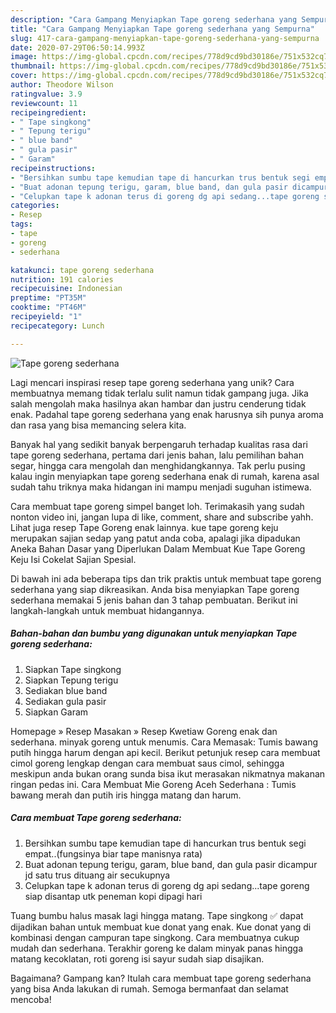 ```yaml
---
description: "Cara Gampang Menyiapkan Tape goreng sederhana yang Sempurna"
title: "Cara Gampang Menyiapkan Tape goreng sederhana yang Sempurna"
slug: 417-cara-gampang-menyiapkan-tape-goreng-sederhana-yang-sempurna
date: 2020-07-29T06:50:14.993Z
image: https://img-global.cpcdn.com/recipes/778d9cd9bd30186e/751x532cq70/tape-goreng-sederhana-foto-resep-utama.jpg
thumbnail: https://img-global.cpcdn.com/recipes/778d9cd9bd30186e/751x532cq70/tape-goreng-sederhana-foto-resep-utama.jpg
cover: https://img-global.cpcdn.com/recipes/778d9cd9bd30186e/751x532cq70/tape-goreng-sederhana-foto-resep-utama.jpg
author: Theodore Wilson
ratingvalue: 3.9
reviewcount: 11
recipeingredient:
- " Tape singkong"
- " Tepung terigu"
- " blue band"
- " gula pasir"
- " Garam"
recipeinstructions:
- "Bersihkan sumbu tape kemudian tape di hancurkan trus bentuk segi empat..(fungsinya biar tape manisnya rata)"
- "Buat adonan tepung terigu, garam, blue band, dan gula pasir dicampur jd satu trus dituang air secukupnya"
- "Celupkan tape k adonan terus di goreng dg api sedang...tape goreng siap disantap utk peneman kopi dipagi hari"
categories:
- Resep
tags:
- tape
- goreng
- sederhana

katakunci: tape goreng sederhana 
nutrition: 191 calories
recipecuisine: Indonesian
preptime: "PT35M"
cooktime: "PT46M"
recipeyield: "1"
recipecategory: Lunch

---
```



![Tape goreng sederhana](https://img-global.cpcdn.com/recipes/778d9cd9bd30186e/751x532cq70/tape-goreng-sederhana-foto-resep-utama.jpg)

Lagi mencari inspirasi resep tape goreng sederhana yang unik? Cara membuatnya memang tidak terlalu sulit namun tidak gampang juga. Jika salah mengolah maka hasilnya akan hambar dan justru cenderung tidak enak. Padahal tape goreng sederhana yang enak harusnya sih punya aroma dan rasa yang bisa memancing selera kita.

Banyak hal yang sedikit banyak berpengaruh terhadap kualitas rasa dari tape goreng sederhana, pertama dari jenis bahan, lalu pemilihan bahan segar, hingga cara mengolah dan menghidangkannya. Tak perlu pusing kalau ingin menyiapkan tape goreng sederhana enak di rumah, karena asal sudah tahu triknya maka hidangan ini mampu menjadi suguhan istimewa.

Cara membuat tape goreng simpel banget loh. Terimakasih yang sudah nonton video ini, jangan lupa di like, comment, share and subscribe yahh. Lihat juga resep Tape Goreng enak lainnya. kue tape goreng keju merupakan sajian sedap yang patut anda coba, apalagi jika dipadukan Aneka Bahan Dasar yang Diperlukan Dalam Membuat Kue Tape Goreng Keju Isi Cokelat Sajian Spesial.


Di bawah ini ada beberapa tips dan trik praktis untuk membuat tape goreng sederhana yang siap dikreasikan. Anda bisa menyiapkan Tape goreng sederhana memakai 5 jenis bahan dan 3 tahap pembuatan. Berikut ini langkah-langkah untuk membuat hidangannya.

<!--inarticleads1-->

##### Bahan-bahan dan bumbu yang digunakan untuk menyiapkan Tape goreng sederhana:

1. Siapkan  Tape singkong
1. Siapkan  Tepung terigu
1. Sediakan  blue band
1. Sediakan  gula pasir
1. Siapkan  Garam


Homepage » Resep Masakan » Resep Kwetiaw Goreng enak dan sederhana. minyak goreng untuk menumis. Cara Memasak: Tumis bawang putih hingga harum dengan api kecil. Berikut petunjuk resep cara membuat cimol goreng lengkap dengan cara membuat saus cimol, sehingga meskipun anda bukan orang sunda bisa ikut merasakan nikmatnya makanan ringan pedas ini. Cara Membuat Mie Goreng Aceh Sederhana : Tumis bawang merah dan putih iris hingga matang dan harum. 

<!--inarticleads2-->

##### Cara membuat Tape goreng sederhana:

1. Bersihkan sumbu tape kemudian tape di hancurkan trus bentuk segi empat..(fungsinya biar tape manisnya rata)
1. Buat adonan tepung terigu, garam, blue band, dan gula pasir dicampur jd satu trus dituang air secukupnya
1. Celupkan tape k adonan terus di goreng dg api sedang...tape goreng siap disantap utk peneman kopi dipagi hari


Tuang bumbu halus masak lagi hingga matang. Tape singkong ✅ dapat dijadikan bahan untuk membuat kue donat yang enak. Kue donat yang di kombinasi dengan campuran tape singkong. Cara membuatnya cukup mudah dan sederhana. Terakhir goreng ke dalam minyak panas hingga matang kecoklatan, roti goreng isi sayur sudah siap disajikan. 

Bagaimana? Gampang kan? Itulah cara membuat tape goreng sederhana yang bisa Anda lakukan di rumah. Semoga bermanfaat dan selamat mencoba!
